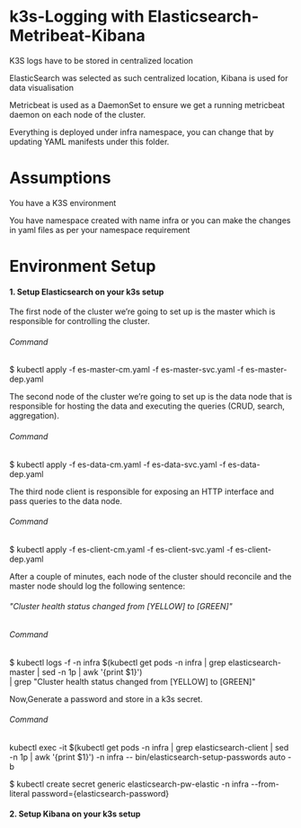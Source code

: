 # k3s-Logging with Elasticsearch-Metribeat-Kibana
K3S logs have to be stored in centralized location

ElasticSearch was selected as such centralized location, Kibana is used for data visualisation

Metricbeat is used as a DaemonSet to ensure we get a running metricbeat daemon on each node of the cluster.

Everything is deployed under infra namespace, you can change that by updating YAML manifests under this folder.

# Assumptions

You have a K3S environment

You have namespace created with name infra or you can make the changes in yaml files as per your namespace requirement

# Environment Setup

#### 1. Setup Elasticsearch on your k3s setup

The first node of the cluster we’re going to set up is the master which is responsible for controlling the cluster.

###### Command

$ kubectl apply -f es-master-cm.yaml -f es-master-svc.yaml -f es-master-dep.yaml

The second node of the cluster we’re going to set up is the data node that is responsible for hosting the data and executing the queries (CRUD, search, aggregation).

###### Command

$ kubectl apply -f es-data-cm.yaml -f es-data-svc.yaml -f es-data-dep.yaml

The third node client is responsible for exposing an HTTP interface and pass queries to the data node.

###### Command

$ kubectl apply -f es-client-cm.yaml -f es-client-svc.yaml -f es-client-dep.yaml

After a couple of minutes, each node of the cluster should reconcile and the master node should log the following sentence:

###### "Cluster health status changed from [YELLOW] to [GREEN]"

###### Command

$ kubectl logs -f -n infra $(kubectl get pods -n infra | grep elasticsearch-master | sed -n 1p | awk '{print $1}') \
| grep "Cluster health status changed from \[YELLOW\] to \[GREEN\]"

Now,Generate a password and store in a k3s secret.

###### Command

kubectl exec -it $(kubectl get pods -n infra | grep elasticsearch-client | sed -n 1p | awk '{print $1}') -n infra -- bin/elasticsearch-setup-passwords auto -b

$ kubectl create secret generic elasticsearch-pw-elastic -n infra --from-literal password={elasticsearch-password}

#### 2. Setup Kibana on your k3s setup

